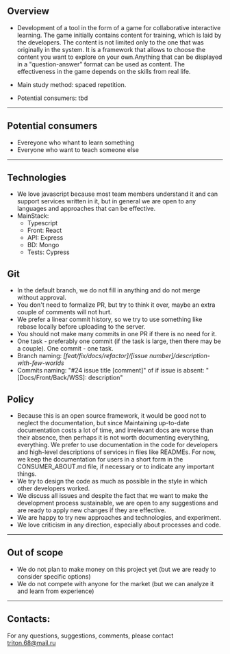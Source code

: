 Overview
--------

* Development of a tool in the form of a game for collaborative interactive learning. The game initially contains content for training, which is laid by the developers. The content is not limited only to the one that was originally in the system. It is a framework that allows to choose the content you want to explore on your own.Anything that can be displayed in a "question-answer" format can be used as content. The effectiveness in the game depends on the skills from real life.

* Main study method: spaced repetition.
* Potential consumers: tbd
---

Potential consumers
------------------
* Evereyone who whant to learn something
* Everyone who want to teach someone else
---

Technologies
------------
* We love javascript because most team members understand it and can support services written in it, but in general we are open to any languages ​​and approaches that can be effective.
* MainStack:
    * Typescript
    * Front: React
    * API: Express
    * BD: Mongo
    * Tests: Cypress  
       
Git
---
* In the default branch, we do not fill in anything and do not merge without approval.
* You don't need to formalize PR, but try to think it over, maybe an extra couple of comments will not hurt.
* We prefer a linear commit history, so we try to use something like rebase locally before uploading to the server.
* You should not make many commits in one PR if there is no need for it.
* One task - preferably one commit (if the task is large, then there may be a couple). One commit - one task.
* Branch naming:  *[feat/fix/docs/refactor]/[issue number]/description-with-few-worlds*
* Commits naming: "#24 issue title [comment]" of if issue is absent: "[Docs/Front/Back/WSS]: description"


Policy
------
* Because this is an open source framework, it would be good not to neglect the documentation, but since Maintaining up-to-date documentation costs a lot of time, and irrelevant docs are worse than their absence, then perhaps it is not worth documenting everything, everything. We prefer to use documentation in the code for developers and high-level descriptions of services in files like READMEs. For now, we keep the documentation for users in a short form in the CONSUMER_ABOUT.md file, if necessary or to indicate any important things.
* We try to design the code as much as possible in the style in which other developers worked.
* We discuss all issues and despite the fact that we want to make the development process sustainable, we are open to any suggestions and are ready to apply new changes if they are effective.
* We are happy to try new approaches and technologies, and experiment.
* We love criticism in any direction, especially about processes and code.  

---
Out of scope
------------
* We do not plan to make money on this project yet (but we are ready to consider specific options)
* We do not compete with anyone for the market (but we can analyze it and learn from experience)

---
Contacts:
--------
For any questions, suggestions, comments, please contact triton.68@mail.ru
